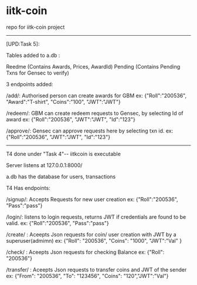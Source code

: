 # iitk-coin

repo for iitk-coin project 



--------------------------------------------------------------------
[UPD:Task 5]:

Tables added to a.db :

Reedme (Contains Awards, Prices, AwardId)
Pending (Contains Pending Txns for Gensec to verify)


3 endpoints added:

/add/: Authorised person can create awards for GBM
ex: {"Roll":"200536", "Award":"T-shirt", "Coins":"100", "JWT":"JWT"}

/redeem/: GBM can create redeem requests to Gensec, by selecting Id of award
ex: {"Roll":"200536", "JWT":"JWT", "Id":"123"}

/approve/: Gensec can approve requests here by selecting txn id.
ex: {"Roll":"200536", "JWT":"JWT", "Id":"123"}




--------------------------------------------------------------------
T4 done under "Task 4"-- iitkcoin is executable


Server listens at 127.0.0.1:8000/

a.db has the database for users, transactions


T4 Has endpoints:


/signup/: Accepts Requests for new user creation
ex: {"Roll":"200536", "Pass":"pass"}


/login/: listens to login requests, returns JWT if credentials are found to be valid.
ex: {"Roll":"200536", "Pass":"pass"}


/create/ : Aceepts Json requests for coin/ user creation with JWT by a superuser(admimn)
ex:  {"Roll": "200536", "Coins": "1000", "JWT":"Val" }


/check/ : Aceepts Json requests for checking Balance 
ex:  {"Roll": "200536"}


/transfer/ : Aceepts Json requests to transfer coins  and JWT of the sender
ex:  {"From": "200536", "To": "123456", "Coins": "120","JWT":"Val"} 


